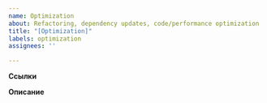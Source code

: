 ```yaml
---
name: Optimization
about: Refactoring, dependency updates, code/performance optimization
title: "[Optimization]"
labels: optimization
assignees: ''

---
```


**Ссылки**


**Описание**
